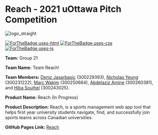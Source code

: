 # Reach - 2021 uOttawa Pitch Competition

[comment]: <> (Logo & Badges:)
![logo_straight](https://user-images.githubusercontent.com/90732434/137633862-7d35f2d9-3cff-45ee-baa7-ef6605ffea9b.png)

[![ForTheBadge uses-html](http://ForTheBadge.com/images/badges/uses-html.svg)](http://ForTheBadge.com)
[![ForTheBadge uses-css](http://ForTheBadge.com/images/badges/uses-css.svg)](http://ForTheBadge.com)
[![ForTheBadge uses-js](http://ForTheBadge.com/images/badges/uses-js.svg)](http://ForTheBadge.com)

[comment]: <> (User)

**Team:** Group 21

**Team Name:** Team Reach!

**Team Members:** [Deniz Jasarbasic](https://github.com/denizjasarbasic) (300229393), [Nicholas Yeung](https://github.com/NicholasYeung8) (300231222), [Marc Wakim](https://github.com/marcwakim) (300250664), [Abdelaziz Amine](https://github.com/Abdelaziz64) (300260381), and [Hiba Souihel](https://github.com/hibss61) (300243025).

**Product Name:** Reach (In Progress)

**Product Description:** Reach, is a sports management web app tool that helps first year university students navigate, find, and successfully join sports teams across Canadian universities. 

**GitHub Pages Link:** [Reach](https://ourcompanyname.github.io)